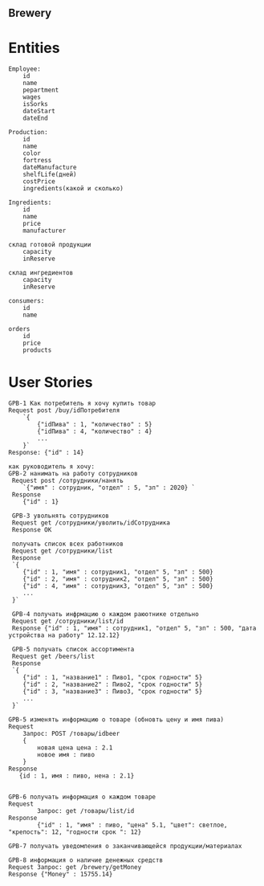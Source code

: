 ## Brewery

# Entities

    Employee:
        id
        name
        pepartment
        wages
        isSorks
        dateStart
        dateEnd

    Production:
        id
        name
        color
        fortress
        dateManufacture
        shelfLife(дней)
        costPrice
        ingredients(какой и сколько)
      
    Ingredients:
        id
        name
        price
        manufacturer
    
    склад готовой продукции
        capacity
        inReserve
        
    склад ингредиентов
        capacity
        inReserve
        
    consumers:
        id
        name
        
    orders
        id
        price
        products
 
# User Stories
    GPB-1 Как потребитель я хочу купить товар
    Request post /buy/idПотребителя
        `{
            {"idПива" : 1, "количество" : 5}
            {"idПива" : 4, "количество" : 4}
            ...
        }`
    Response: {"id" : 14}
    
    как руководитель я хочу:
    GPB-2 нанимать на работу сотрудников
     Request post /сотрудники/нанять
        `{"имя" : сотрудник, "отдел" : 5, "зп" : 2020} `
     Response 
        {"id" : 1}
     
     GPB-3 увольнять сотрудников
     Request get /сотрудники/уволить/idCотрудника
     Response OK
     
     получать список всех работников
     Request get /сотрудники/list
     Response 
     `{
        {"id" : 1, "имя" : сотрудник1, "отдел" 5, "зп" : 500}
        {"id" : 2, "имя" : сотрудник2, "отдел" 5, "зп" : 500}
        {"id" : 4, "имя" : сотрудник3, "отдел" 5, "зп" : 500}         
        ...
     }`
     
     GPB-4 получать инфрмацию о каждом раюотнике отдельно
     Request get /сотрудники/list/id
     Response {"id" : 1, "имя" : сотрудник1, "отдел" 5, "зп" : 500, "дата устройства на работу" 12.12.12}
     
     GPB-5 получать список ассортимента
     Request get /beers/list
     Response    
     `{
        {"id" : 1, "название1" : Пиво1, "срок годности" 5}      
        {"id" : 2, "название2" : Пиво2, "срок годности" 5}   
        {"id" : 3, "название3" : Пиво3, "срок годности" 5}       
        ...
     }`
    
    GPB-5 изменять информацию о товаре (обновть цену и имя пива)
    Request
    	Запрос: POST /товары/idbeer
    	{
    	    новая цена цена : 2.1
    	    новое имя : пиво
    	}
    Response
       {id : 1, имя : пиво, нена : 2.1}


    GPB-6 получать информация о каждом товаре
    Request
        	Запрос: get /товары/list/id
    Response 
            {"id" : 1, "имя" : пиво, "цена" 5.1, "цвет": светлое, "крепость": 12, "годности срок ": 12}
             
    GPB-7 получать уведомления о заканчивающейся продукции/материалах
   
    GPB-8 информация о наличие денежных средств
    Request Запрос: get /brewery/getMoney
    Response {"Money" : 15755.14}







